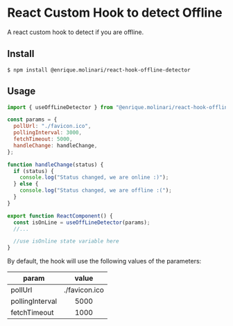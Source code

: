 # React Custom Hook to detect Offline

A react custom hook to detect if you are offline.

## Install

`$ npm install @enrique.molinari/react-hook-offline-detector`

## Usage

```javascript
import { useOffLineDetector } from "@enrique.molinari/react-hook-offline-detector";

const params = {
  pollUrl: "./favicon.ico",
  pollingInterval: 3000,
  fetchTimeout: 5000,
  handleChange: handleChange,
};

function handleChange(status) {
  if (status) {
    console.log("Status changed, we are online :)");
  } else {
    console.log("Status changed, we are offline :(");
  }
}

export function ReactComponent() {
  const isOnLine = useOffLineDetector(params);
  //...

  //use isOnline state variable here
}
```

By default, the hook will use the following values of the parameters:

| param           |     value     |
| --------------- | :-----------: |
| pollUrl         | ./favicon.ico |
| pollingInterval |     5000      |
| fetchTimeout    |     1000      |
